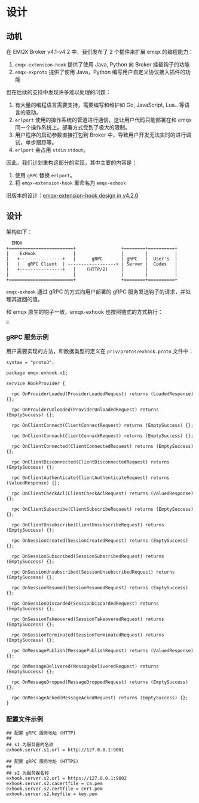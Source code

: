 # 设计

## 动机

在 EMQX Broker v4.1-v4.2 中，我们发布了 2 个插件来扩展 emqx 的编程能力：

1. `emqx-extension-hook` 提供了使用 Java, Python 向 Broker 挂载钩子的功能
2. `emqx-exproto` 提供了使用 Java，Python 编写用户自定义协议接入插件的功能

但在后续的支持中发现许多难以处理的问题：

1. 有大量的编程语言需要支持，需要编写和维护如 Go, JavaScript, Lua.. 等语言的驱动。
2. `erlport` 使用的操作系统的管道进行通信，这让用户代码只能部署在和 emqx 同一个操作系统上。部署方式受到了极大的限制。
3. 用户程序的启动参数直接打包到 Broker 中，导致用户开发无法实时的进行调试，单步跟踪等。
4. `erlport` 会占用 `stdin` `stdout`。

因此，我们计划重构这部分的实现，其中主要的内容是：
1. 使用 `gRPC` 替换 `erlport`。
2. 将 `emqx-extension-hook` 重命名为 `emqx-exhook`


旧版本的设计：[emqx-extension-hook design in v4.2.0](https://github.com/emqx/emqx-exhook/blob/v4.2.0/docs/design.md)

## 设计

架构如下：

```
  EMQX
+========================+                 +========+==========+
|    ExHook              |                 |        |          |
|   +----------------+   |      gRPC       | gRPC   |  User's  |
|   |   gRPC Client  | ------------------> | Server |  Codes   |
|   +----------------+   |    (HTTP/2)     |        |          |
|                        |                 |        |          |
+========================+                 +========+==========+
```

`emqx-exhook` 通过 gRPC 的方式向用户部署的 gRPC 服务发送钩子的请求，并处理其返回的值。


和 emqx 原生的钩子一致，emqx-exhook 也按照链式的方式执行：

<img src="https://docs.emqx.net/broker/latest/cn/advanced/assets/chain_of_responsiblity.png" style="zoom:50%;" />

### gRPC 服务示例

用户需要实现的方法，和数据类型的定义在 `priv/protos/exhook.proto` 文件中：

```protobuff
syntax = "proto3";

package emqx.exhook.v1;

service HookProvider {

  rpc OnProviderLoaded(ProviderLoadedRequest) returns (LoadedResponse) {};

  rpc OnProviderUnloaded(ProviderUnloadedRequest) returns (EmptySuccess) {};

  rpc OnClientConnect(ClientConnectRequest) returns (EmptySuccess) {};

  rpc OnClientConnack(ClientConnackRequest) returns (EmptySuccess) {};

  rpc OnClientConnected(ClientConnectedRequest) returns (EmptySuccess) {};

  rpc OnClientDisconnected(ClientDisconnectedRequest) returns (EmptySuccess) {};

  rpc OnClientAuthenticate(ClientAuthenticateRequest) returns (ValuedResponse) {};

  rpc OnClientCheckAcl(ClientCheckAclRequest) returns (ValuedResponse) {};

  rpc OnClientSubscribe(ClientSubscribeRequest) returns (EmptySuccess) {};

  rpc OnClientUnsubscribe(ClientUnsubscribeRequest) returns (EmptySuccess) {};

  rpc OnSessionCreated(SessionCreatedRequest) returns (EmptySuccess) {};

  rpc OnSessionSubscribed(SessionSubscribedRequest) returns (EmptySuccess) {};

  rpc OnSessionUnsubscribed(SessionUnsubscribedRequest) returns (EmptySuccess) {};

  rpc OnSessionResumed(SessionResumedRequest) returns (EmptySuccess) {};

  rpc OnSessionDiscarded(SessionDiscardedRequest) returns (EmptySuccess) {};

  rpc OnSessionTakeovered(SessionTakeoveredRequest) returns (EmptySuccess) {};

  rpc OnSessionTerminated(SessionTerminatedRequest) returns (EmptySuccess) {};

  rpc OnMessagePublish(MessagePublishRequest) returns (ValuedResponse) {};

  rpc OnMessageDelivered(MessageDeliveredRequest) returns (EmptySuccess) {};

  rpc OnMessageDropped(MessageDroppedRequest) returns (EmptySuccess) {};

  rpc OnMessageAcked(MessageAckedRequest) returns (EmptySuccess) {};
}
```

### 配置文件示例

```
## 配置 gRPC 服务地址 (HTTP)
##
## s1 为服务器的名称
exhook.server.s1.url = http://127.0.0.1:9001

## 配置 gRPC 服务地址 (HTTPS)
##
## s2 为服务器名称
exhook.server.s2.url = https://127.0.0.1:9002
exhook.server.s2.cacertfile = ca.pem
exhook.server.s2.certfile = cert.pem
exhook.server.s2.keyfile = key.pem
```
